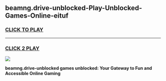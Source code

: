 
## beamng.drive-unblocked-Play-Unblocked-Games-Online-eituf
<h3>
<a href="https://premium76.site?title=beamng.drive-unblocked&ref=25A">CLICK TO PLAY</a></h3>
<hr>

<h3>
<a href="https://premium76.site?title=beamng.drive-unblocked&ref=25A">CLICK 2 PLAY</a>
  
</h3>

<a href="https://premium76.site?title=beamng.drive-unblocked&ref=25A"><img src="https://clearcache.store/games.png"></a>


**beamng.drive-unblocked games unblocked: Your Gateway to Fun and Accessible Online Gaming**
